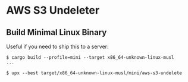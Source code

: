 # AWS S3 Undeleter

## Build Minimal Linux Binary
Useful if you need to ship this to a server:

```console
$ cargo build --profile=mini --target x86_64-unknown-linux-musl
...

$ upx --best target/x86_64-unknown-linux-musl/mini/aws-s3-undelete
```
